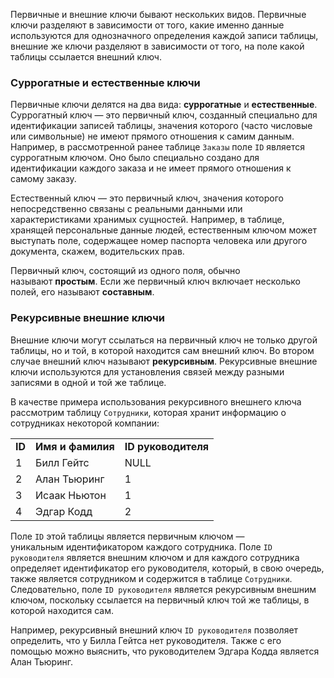 Первичные и внешние ключи бывают нескольких видов. Первичные ключи разделяют в зависимости от того, какие именно данные используются для однозначного определения каждой записи таблицы, внешние же ключи разделяют в зависимости от того, на поле какой таблицы ссылается внешний ключ.

### Суррогатные и естественные ключи

Первичные ключи делятся на два вида: **суррогатные** и **естественные**. Суррогатный ключ — это первичный ключ, созданный специально для идентификации записей таблицы, значения которого (часто числовые или символьные) не имеют прямого отношения к самим данным. Например, в рассмотренной ранее таблице `Заказы` поле `ID` является суррогатным ключом. Оно было специально создано для идентификации каждого заказа и не имеет прямого отношения к самому заказу.

Естественный ключ — это первичный ключ, значения которого непосредственно связаны с реальными данными или характеристиками хранимых сущностей. Например, в таблице, хранящей персональные данные людей, естественным ключом может выступать поле, содержащее номер паспорта человека или другого документа, скажем, водительских прав.

Первичный ключ, состоящий из одного поля, обычно называют **простым**. Если же первичный ключ включает несколько полей, его называют **составным**.

### Рекурсивные внешние ключи

Внешние ключи могут ссылаться на первичный ключ не только другой таблицы, но и той, в которой находится сам внешний ключ. Во втором случае внешний ключ называют **рекурсивным**. Рекурсивные внешние ключи используются для установления связей между разными записями в одной и той же таблице.

В качестве примера использования рекурсивного внешнего ключа рассмотрим таблицу `Сотрудники`, которая хранит информацию о сотрудниках некоторой компании:

|   |   |   |
|---|---|---|
|**ID**|**Имя и фамилия**|**ID руководителя**|
|1|Билл Гейтс|NULL|
|2|Алан Тьюринг|1|
|3|Исаак Ньютон|1|
|4|Эдгар Кодд|2|

Поле `ID` этой таблицы является первичным ключом — уникальным идентификатором каждого сотрудника. Поле `ID руководителя` является внешним ключом и для каждого сотрудника определяет идентификатор его руководителя, который, в свою очередь, также является сотрудником и содержится в таблице `Сотрудники`. Следовательно, поле `ID руководителя` является рекурсивным внешним ключом, поскольку ссылается на первичный ключ той же таблицы, в которой находится сам.

Например, рекурсивный внешний ключ `ID руководителя` позволяет определить, что у Билла Гейтса нет руководителя. Также с его помощью можно выяснить, что руководителем Эдгара Кодда является Алан Тьюринг.